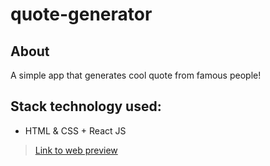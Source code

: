 # quote-generator

## About
A simple app that generates cool quote from famous people!

## Stack technology used:
* HTML & CSS + React JS

> [Link to web preview](https://anassasp.github.io/quote-generator/)
